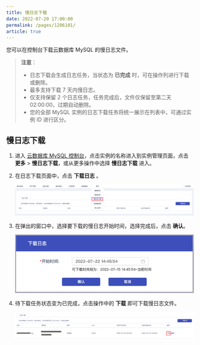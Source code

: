 ```yaml
---
title: 慢日志下载
date: 2022-07-20 17:00:00
permalink: /pages/1206101/
article: true
---
```



您可以在控制台下载云数据库 MySQL 的慢日志文件。

> **注意**：
>
> - 日志下载会生成日志任务，当状态为 **已完成** 时，可在操作列进行下载或删除。
> - 最多支持下载 7 天内慢日志。
> - 仅支持保留 2 个日志任务，任务完成后，文件仅保留至第二天 02:00:00，过期自动删除。
> - 您的全部 MySQL 实例的日志下载任务将统一展示在列表中，可通过实例 ID 进行区分。

## 慢日志下载

1. 进入 [云数据库 MySQL 控制台](https://console.capitalonline.net/dbinstances)，点击实例的名称进入到实例管理页面，点击 **更多** > **慢日志下载**，或从更多操作中选择 **慢日志下载** 进入。

2. 在日志下载页面中，点击 **下载日志** 。

   ![parameter_list](./../pic/slow_query1.png)

3. 在弹出的窗口中，选择要下载的慢日志开始时间，选择完成后，点击 **确认**。

   ![parameter_list](./../pic/slow_query2.png)

4. 待下载任务状态变为已完成，点击操作中的 **下载** 即可下载慢日志文件。

   ![parameter_list](./../pic/slow_query3.png)
